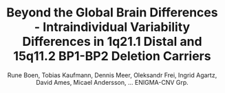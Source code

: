---
author: Rune Boen, Tobias Kaufmann, Dennis Meer, Oleksandr Frei, Ingrid Agartz, David Ames, Micael Andersson, ... ENIGMA-CNV Grp.
title: Beyond the Global Brain Differences - Intraindividual Variability Differences in 1q21.1 Distal and 15q11.2 BP1-BP2 Deletion Carriers
journal: BIOLOGICAL PSYCHIATRY
year: 2024
type: article
doi: 10.1016/j.biopsych.2023.08.018
volume: 95
number: 2
pages: 147-160
---